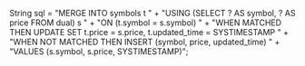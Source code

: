  String sql = "MERGE INTO symbols t " +
                 "USING (SELECT ? AS symbol, ? AS price FROM dual) s " +
                 "ON (t.symbol = s.symbol) " +
                 "WHEN MATCHED THEN UPDATE SET t.price = s.price, t.updated_time = SYSTIMESTAMP " +
                 "WHEN NOT MATCHED THEN INSERT (symbol, price, updated_time) " +
                 "VALUES (s.symbol, s.price, SYSTIMESTAMP)";
